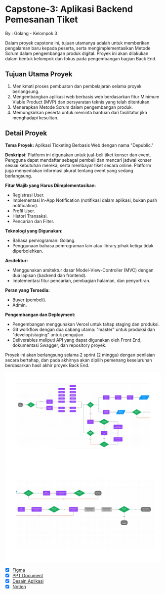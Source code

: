 # Capstone-3: Aplikasi Backend Pemesanan Tiket

By : Golang - Kelompok 3 

Dalam proyek capstone ini, tujuan utamanya adalah untuk memberikan pengalaman baru kepada peserta, serta mengimplementasikan Metode Scrum dalam pengembangan produk digital. Proyek ini akan dilakukan dalam bentuk kelompok dan fokus pada pengembangan bagian Back End.

## Tujuan Utama Proyek

1. Menikmati proses pembuatan dan pembelajaran selama proyek berlangsung.
2. Mengembangkan aplikasi web berbasis web berdasarkan fitur Minimum Viable Product (MVP) dan persyaratan teknis yang telah ditentukan.
3. Menerapkan Metode Scrum dalam pengembangan produk.
4. Memungkinkan peserta untuk meminta bantuan dari fasilitator jika menghadapi kesulitan.

## Detail Proyek

**Tema Proyek:** Aplikasi Ticketing Berbasis Web dengan nama "Depublic."

**Deskripsi:** Platform ini digunakan untuk jual-beli tiket konser dan event. Pengguna dapat mendaftar sebagai pembeli dan mencari jadwal konser sesuai kebutuhan mereka, serta membayar tiket secara online. Platform juga menyediakan informasi akurat tentang event yang sedang berlangsung.

**Fitur Wajib yang Harus Diimplementasikan:**

- Registrasi User.
- Implementasi In-App Notification (notifikasi dalam aplikasi, bukan push notification).
- Profil User.
- Histori Transaksi.
- Pencarian dan Filter.

**Teknologi yang Digunakan:**

- Bahasa pemrograman: Golang.
- Penggunaan bahasa pemrograman lain atau library pihak ketiga tidak diperbolehkan.

**Arsitektur:**

- Menggunakan arsitektur dasar Model-View-Controller (MVC) dengan dua lapisan (backend dan frontend).
- Implementasi fitur pencarian, pembagian halaman, dan penyortiran.

**Peran yang Tersedia:**

- Buyer (pembeli).
- Admin.

**Pengembangan dan Deployment:**

- Pengembangan menggunakan Vercel untuk tahap staging dan produksi.
- Git workflow dengan dua cabang utama: "master" untuk produksi dan "develop/staging" untuk pengujian.
- Deliverables meliputi API yang dapat digunakan oleh Front End, dokumentasi Swagger, dan repository proyek.

Proyek ini akan berlangsung selama 2 sprint (2 minggu) dengan penilaian secara bertahap, dan pada akhirnya akan dipilih pemenang keseluruhan berdasarkan hasil akhir proyek Back End.


<!-- add picture readme md -->
![Figma](https://raw.githubusercontent.com/Capstone-Mikti/Capstone-3/main/Materi/flow%201.png)
![Figma](https://raw.githubusercontent.com/Capstone-Mikti/Capstone-3/main/Materi/flow%202.png)


<!-- add link url -->
- [x] [Figma](https://www.figma.com/file/BdDlFZ7u3E6upQlSwUcOax/Code-Challenge-Project-Based?type=whiteboard&node-id=0-1&t=Le6Pdip9Patyl5DV-0)
- [x] [PPT Document](https://docs.google.com/presentation/d/1vvOwCKjysLxORL7GOtOJbgiW3XAVuYsRK0ccUa8VOzA/edit#slide=id.g21e0640a876_0_25)
- [x] [Desain Aplikasi](https://www.figma.com/file/1MtWn0HIt9SidftaQIlrXG/Project-Coding-Challenge-References?type=design&node-id=0-4&mode=design&t=dC1tZcf7zlIMfZBL-0)
- [x] [Notion](https://pouncing-language-444.notion.site/15cb9b14d1cd47f4a355e8b7583b0857?v=e7c8616df95346d7af872d52aba69259&pvs=4)